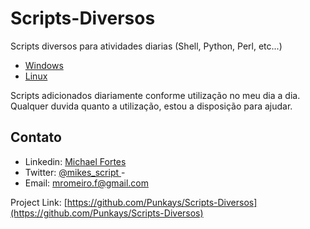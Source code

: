 # Scripts-Diversos
 Scripts diversos para atividades diarias (Shell, Python, Perl, etc...)

- [Windows](https://github.com/Punkays/Scripts-Diversos/tree/main/Windows)
- [Linux](https://github.com/Punkays/Scripts-Diversos/tree/main/Linux)

Scripts adicionados diariamente conforme utilização no meu dia a dia. Qualquer duvida quanto a utilização, estou a disposição para ajudar.

<!-- CONTACT -->
## Contato

- Linkedin: [Michael Fortes](https://www.linkedin.com/in/mikefortes/)
- Twitter: [@mikes_script
](https://twitter.com/mikes_script) - 
- Email: mromeiro.f@gmail.com

Project Link: [https://github.com/Punkays/Scripts-Diversos](https://github.com/Punkays/Scripts-Diversos)